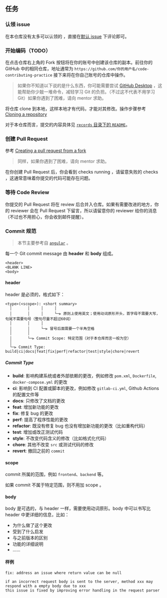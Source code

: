 ## 任务

### 认领 issue

在本仓库没有太多可以认领的 ，直接在[默认 issue](https://github.com/FrogDar/code-contributing-practice/issues/1) 下评论即可。

### 开始编码（TODO）

在点击仓库右上角的 Fork 按钮将在你的账号中创建该仓库的副本。前往你的 GitHub 中的相同仓库，地址通常为 `https://github.com/你的用户名/code-contributing-practice` 接下来将在你自己账号的仓库中操作。

> 如果你不知道以下说的是什么东西，你可能需要尝试 [GitHub Desktop](https://desktop.github.com/) ，这能帮助你少敲一堆命令，减轻学习 Git 的负担。（不过这不代表不用学习 Git）如果你遇到了困难，请向 mentor 求助。

将仓库 clone 到本地，这样本地才有代码，才能对其修改。操作步骤参考 [Cloning a repository](https://docs.github.com/en/repositories/creating-and-managing-repositories/cloning-a-repository)

对于本仓库而言，提交的内容具体见 [`records` 目录下的 `README`](https://github.com/FrogDar/code-contributing-practice/tree/main/records)。

### 创建 Pull Request

参考 [Creating a pull request from a fork](https://docs.github.com/en/pull-requests/collaborating-with-pull-requests/proposing-changes-to-your-work-with-pull-requests/creating-a-pull-request-from-a-fork)

> 同样，如果你遇到了困难，请向 mentor 求助。

在你创建 Pull Request 后，你会看到 checks running ，请留意失败的 checks ，这通常意味着你提交的代码可能存在问题。

### 等待 Code Review

你提交的 Pull Request 将在 review 后合并入仓库。如果有需要改进的地方，你的 reviewer 会在 Pull Request 下留言，所以请留意你的 reviewer 给你的消息（不过也不用担心，你会收到邮件提醒）。

### Commit 规范

> 本节主要参考自 [`angular`](https://github.com/angular/angular/blob/main/CONTRIBUTING.md) 。

每一个 Git commit message 由 **header** 和 **body** 组成。

```
<header>
<BLANK LINE>
<body>
```

#### **header**

header 是必须的，格式如下：

```
<type>(<scope>): <short summary>
  │       │     │     │
  │       │     │     └─⫸ 原则上使用英文；使用动词原形开头，首字母不需要大写，句尾不需要句号（整句尽量不超过60词）
  │       │     │ 
  │       │     └─⫸ 冒号后面需要一个半角空格
  │       │ 
  │       └─⫸ Commit Scope: 特定范围（对于本仓库而言一般为空）
  │
  └─⫸ Commit Type: build|ci|docs|feat|fix|perf|refactor|test|style|chore|revert
```

##### Commit Type

* **build**: 影响构建系统或者外部依赖的更改，例如修改 `pom.xml`, `Dockerfile`, `docker-compose.yml` 的更改
* **ci**: 影响到 CI 配置或脚本的更改，例如修改 `gitlab-ci.yml`, Github Actions 的配置文件等
* **docs**: 只修改了文档的更改
* **feat**: 增加新功能的更改
* **fix**: 修复 bug  的更改
* **perf**: 提高了程序性能的更改
* **refactor**: 既没有修复 bug 也没有增加新功能的更改（比如重构代码）
* **test**: 增加或改正测试代码
* **style**: 不改变代码含义的修改（比如格式化代码）
* **chore**: 其他不改变 `src` 或测试代码的修改
* **revert**: 撤回之前的 `commit`

#### scope

commit 所属的范围，例如 `frontend`、`backend` 等。

如果 commit 不属于特定范围，则不用加 scope 。
#### body

body 是可选的，与 header 一样，需要使用动词原形。body 中可以书写比 header 中更详细的信息，比如：

- 为什么做了这个更改
- 受到了什么启发
- 与之前版本的区别
- 功能的详细说明
- ……

#### 样例

```
fix: address an issue where return value can be null

if an incorrect request body is sent to the server, method xxx may respond with a empty body due to xxx
this issue is fixed by improving error handling in the request parser
```